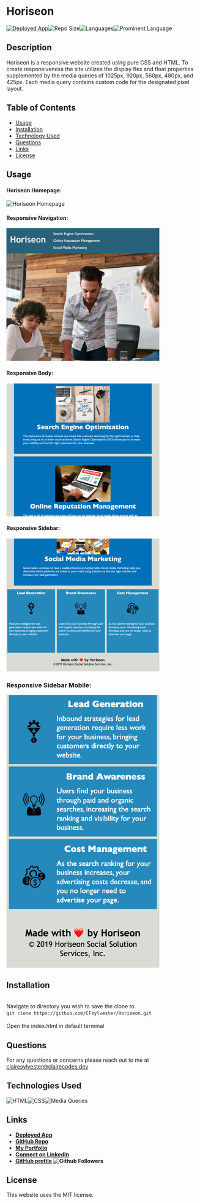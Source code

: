 # Horiseon
<a href="https://cfsylvester.github.io/Horiseon/">![Deployed App](https://img.shields.io/badge/-Deployed-success?style=for-the-badge)</a>![Repo Size](https://img.shields.io/github/repo-size/CFsylvester/Horiseon?color=inactive&style=for-the-badge)![Languages](https://img.shields.io/github/languages/count/CFsylvester/Horiseon?color=inactive&style=for-the-badge)![Prominent Language](https://img.shields.io/github/languages/top/CFsylvester/Horiseon?color=inactive&style=for-the-badge)

## Description
Horiseon is a responsive website created using pure CSS and HTML. To create responsiveness the site utilizes the display flex and float properties supplemented by the media queries of 1025px, 920px, 560px, 480px, and 425px. Each media query contains custom code for the designated pixel layout.

## Table of Contents
  - [Usage](#Usage)
  - [Installation](#installation)
  - [Technology Used](#technology-used)
  - [Questions](#questions)
  - [Links](#links)
  - [License](#license)
  
## Usage

#### Horiseon Homepage:
<img src="/assets/images/homepage.png" alt="Horiseon Homepage" width="400"/>

#### Responsive Navigation:
<img src="/assets/images/responsive-nav.png" alt="Horiseon Responsive Navigation" width="400"/>

#### Responsive Body:
<img src="/assets/images/responsive-body.png" alt="Horiseon Responsive Body" width="400"/>

#### Responsive Sidebar:
<img src="/assets/images/responsive-sidebar.png" alt="Horiseon Responsive Sidebar" width="400"/>

### Responsive Sidebar Mobile:
<img src="/assets/images/responsive-aside.png" alt="Horiseon Responsive Sidebar" width="400"/>

## Installation
<br />Navigate to directory you wish to save the clone to.  <br />
  `git clone https://github.com/CFsylvester/Horiseon.git` <br />
<br />Open the index.html in default terminal <br />

 ## Questions
For any questions or concerns please reach out to me at [clairesylvester@clairecodes.dev](mailto:clairesylvester@clairecodes.dev?subject=[GitHub%Horiseon]%20Source%20Han%20Sans)

## Technologies Used

![HTML](https://img.shields.io/badge/-HTML-white?style=for-the-badge)![CSS](https://img.shields.io/badge/-CSS-9cf?style=for-the-badge)![Media Queries](https://img.shields.io/badge/-Media%20Queries-white?style=for-the-badge)

 ## Links
  - **[Deployed App](https://cfsylvester.github.io/Horiseon/)**
  - **[GitHub Repo](https://github.com/CFsylvester/Horiseon)**
  - **[My Portfolio](clairecodes.dev)**
  - **[Connect on LinkedIn](https://www.linkedin.com/in/claire-sylvester-386373143/)**
  - **[GitHub profile](https://github.com/CFsylvester)    ![Github Followers](https://img.shields.io/github/followers/CFsylvester?style=social)**

## License
 This website uses the MIT license.
